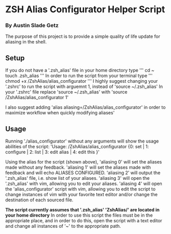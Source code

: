 # ZSH Alias Configurator Helper Script
### By Austin Slade Getz

The purpose of this project is to provide a simple quality of life update for aliasing in the shell.

## Setup 
If you do not have a '.zsh_alias' file in your home directory type 
'''
cd ~
touch .zsh_alias
'''
In order to run the script from your terminal type
'''
chmod +x <pathto>/ZshAlias/alias_configurator
'''
I highly suggest changing your '.zshrc' to run the script with arguemnt 1, instead of 'source ~/.zsh_alias'
In your '.zshrc' file replace 'source ~/.zsh_alias' with 'source <pathto>/ZshAlias/alias_configurator 1'

I also suggest adding 'alias aliasing=<pathto>/ZshAlias/alias_configurator' in order to maximize workflow when quickly modifying aliases'

## Usage
Running './alias_configurator' without any arguments will show the usage abilities of the script:
'Usage: <pathto>/ZshAlias/alias_configurator {0: set | 1: configure | 2: list | 3: edit alias | 4: edit this }' 

Using the alias for the script (shown above), 
'aliasing 0' will set the aliases made without any feedback.
'aliasing 1' will set the aliases made with feedback and will echo ALIASES CONFIGURED.
'aliasing 2' will output the '.zsh_alias' file, i.e. show list of your aliases.
'aliasing 3' will open the '.zsh_alias' with vim, allowing you to edit your aliases.
'aliasing 4' will open the 'alias_configurator' script with vim, allowing you to edit the script to change instances of vim with your favorite text editor and/or change the destination of each sourced file.

**The script currently assumes that '.zsh_alias' 'ZshAlias/' are located in your home directory**
In order to use this script the files must be in the appropriate place, and in order to do this, open the script with a text editor and change all instances of '~' to the appropriate path.
